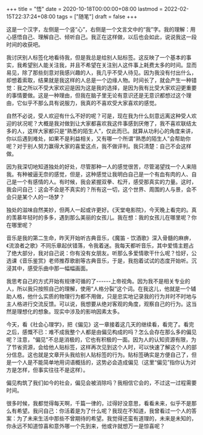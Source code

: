 +++
title = "悟"
date = 2020-10-18T00:00:00+08:00
lastmod = 2022-02-15T22:37:24+08:00
tags = ["随笔"]
draft = false
+++

这是一个汉字，左侧是一个竖“心”，右侧是一个文言文中的“我”字。我的理解：用心感悟自己、理解自己、倾听自己。我正在这样做，以后也会如此，说说我这一段时间的收获吧。

我讨厌别人标签化地看待我，但是我总是给别人贴标签。这反映了一个基本的事实，我希望别人能关注我，并且不希望在关注别人这件事上耗费太多的时间。显而易见，除了那些刻意对我感兴趣的人，我几乎不受人待见。因为我没有付出什么，却想着索取，结果就是我这样的人总是一个边缘人物。时间长了，就会产生一种错觉：我之所以不受大家欢迎是因为这是我的选择，是因为我有比受大家欢迎更重要的事情要做。这是一种理由，但我在脑子里无论有意识还是无意识都想过这个理由，它似乎不那么具有说服力，我真的不喜欢受大家喜欢的感觉。

自然不必说，受人欢迎有什么不好的呢？可是，现在我为什么刻意远离这种受人欢迎的状况呢？大概是我对做到让大家都喜欢我这件事感到厌倦了，我不喜欢联结太多的人，这样大家都只是“熟悉的陌生人”，仅此而已。就算从功利心的角度来讲，你以后遇到难处，如果不是利益相关，又有哪一个所谓“熟悉的陌生人”会帮助你呢？对于别人努力赢得大家的喜爱这点，我不做评判。我只清楚：自己不会这样做。

因为我深切地知道独处的好处，尽管那种一人的感觉很苦，尽管渴望找一个人来陪我。有种被逼无奈的感觉，但是，这种感觉让我明白自己是一个有血有肉的人、自己是一个有感情的人。有时候，我会紧握双拳、松开，感受那真实的力量。这时，我会问自己：这会不会是不真实的？所有这一切，这个世界、周围的人与景，会不会只是某个人的一场梦？

独处的滋味自然美妙，但两人一起或许更好。《天堂电影院》，今天晚上看完的。真的羡慕年轻时的多多，遇到那么美丽的女孩儿。我在想：我的女孩儿在哪里呢？你在哪里呢？

音乐是我的第二生命，昨天开始听古典音乐，《魔笛 - 饮酒歌》深入骨髓的麻痹，《流浪者之歌》不同乐章起伏错落，令我着迷。我每天都听音乐，其中爱情主题占了绝大部分，我对自己说：你有没有女朋友。听那么多爱情歌干什么呢？恰好，公选课《音乐鉴赏》老师推荐歌剧等古典音乐，于是，我抱着试试的态度开始听。沉浸其中，感受乐曲中那一幅幅画面。

我思考自己的方式开始有规律可循的了------上帝视角。因为我不是相关专业的人，所以我只按照自己的理解，使用“人格分裂”这个词。在我这儿，他就是一个辅助人格，他什么实质的物理行为都不用做，只是忠实地记录我的行为并时不时地与主人格进行交流反馈。可以说，我想要从绝对客观的角度，观察自己的行为。这当然是理想化的想象。现实中涉及的影响因素太多。

今天，看《社会心理学》，把《偏见》这一章接着这几天的继续看，看完了。看完之后，感慨不已：难不成我整个人都是由偏见构成的吗？怎么会存在那么多的偏见呢？注意，"偏见"不总是消极的，它也有积极的一面。因为人的认知资源有限，为了节省资源，会给他人贴标签，这样再次见到这个人时，可以快速了解这个人的部分信息。这也就是文章开头我给别人贴标签的行为。贴标签确实是方便自己了，但是一个人是不能简单地用词语概括的，这势必会造成偏见（这里“偏见”指你认为对方是怎样，但事实往往不是这样）。

偏见构筑了我们如今的社会，偏见会被消除吗？我相信它会的，不过这一过程需要时间。

很多时候，我都觉得每天啊，千篇一律的，过得好没意思，看看未来，似乎不是那么有希望。我问自己：你活着是为了什么呢？我现在不知道，我曾看过一个人的答案：为了未来生活中那些不曾期待的希望。我觉得还蛮有道理的，未来是未知的，你永远不知道惊喜和意外哪一个先到来，他或许就想万一是惊喜呢？